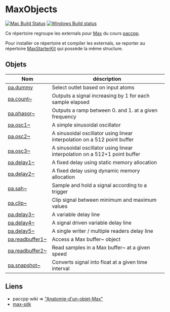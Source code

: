 # MaxObjects

[![Mac Build Status](https://travis-ci.org/paccpp/MaxObjects.svg?branch=master)](https://travis-ci.org/paccpp/MaxObjects) [![Windows Build status](https://ci.appveyor.com/api/projects/status/iisy1l3mqrxydwds/branch/master?svg=true)](https://ci.appveyor.com/project/eliottparis/maxobjects)

Ce répertoire regroupe les externals pour [Max](https://cycling74.com/products/max) du cours [paccpp](https://github.com/paccpp/paccpp).

Pour installer ce répertoire et compiler les externals, se reporter au répertoire [MaxStarterKit](https://github.com/paccpp/MaxStarterKit) qui possède la même structure.

## Objets

| Nom       | déscription |
|-----------|-------------|
|[pa.dummy](source/projects/pa.dummy)           | Select outlet based on input atoms |
|[pa.count~](source/projects/pa.count_tilde)    | Outputs a signal increasing by 1 for each sample elapsed |
|[pa.phasor~](source/projects/pa.phasor_tilde)  | Outputs a ramp between 0. and 1. at a given frequency |
|[pa.osc1~](source/projects/pa.osc1_tilde)      | A simple sinusoidal oscillator |
|[pa.osc2~](source/projects/pa.osc2_tilde)      | A sinusoidal oscillator using linear interpolation on a 512 point buffer |
|[pa.osc3~](source/projects/pa.osc3_tilde)      | A sinusoidal oscillator using linear interpolation on a 512+1 point buffer |
|[pa.delay1~](source/projects/pa.delay1_tilde)  | A fixed delay using static memory allocation |
|[pa.delay2~](source/projects/pa.delay2_tilde)  | A fixed delay using dynamic memory allocation |
|[pa.sah~](source/projects/pa.sah_tilde)        | Sample and hold a signal according to a trigger |
|[pa.clip~](source/projects/pa.clip_tilde)      | Clip signal between minimum and maximum values |
|[pa.delay3~](source/projects/pa.delay3_tilde)  | A variable delay line |
|[pa.delay4~](source/projects/pa.delay4_tilde)  | A signal driven variable delay line |
|[pa.delay5~](source/projects/pa.delay5_tilde)  | A single writer / multiple readers delay line |
|[pa.readbuffer1~](source/projects/pa.readbuffer1_tilde)  | Access a Max buffer~ object |
|[pa.readbuffer2~](source/projects/pa.readbuffer2_tilde)  | Read samples in a Max buffer~ at a given speed |
|[pa.snapshot~](source/projects/pa.snapshot_tilde)  | Converts signal into float at a given time interval|

## Liens

- paccpp wiki => ["Anatomie-d'un-objet-Max"](https://github.com/paccpp/paccpp/wiki/Anatomie-d'un-objet-Max)
- [max-sdk](https://cycling74.com/sdk/MaxSDK-7.1.0/html/index.html)

